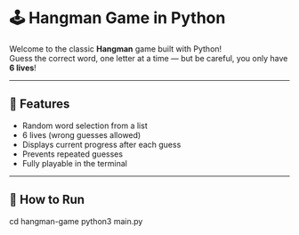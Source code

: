 # 🕹️ Hangman Game in Python

Welcome to the classic **Hangman** game built with Python!  
Guess the correct word, one letter at a time — but be careful, you only have **6 lives**!

---

## 📌 Features

- Random word selection from a list
- 6 lives (wrong guesses allowed)
- Displays current progress after each guess
- Prevents repeated guesses
- Fully playable in the terminal

---

## 🚀 How to Run

cd hangman-game
python3 main.py
